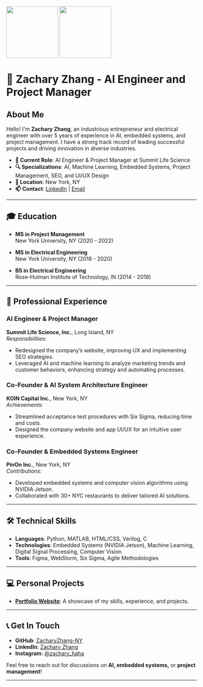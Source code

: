 <a target="_blank" rel="noopener noreferrer nofollow">
<picture>
  <source media="(prefers-color-scheme: dark)" height="137px" align="center" style="max-width: 100%;" srcset="https://github-readme-stats.vercel.app/api?username=ZacharyZhang-NY&hide_title=false&hide_border=true&show_icons=true&include_all_commits=true&count_private=true&line_height=21&theme=github_dark">
  <img height="137px" align="center" src="https://github-readme-stats.vercel.app/api?username=ZacharyZhang-NY&hide_title=false&hide_border=true&show_icons=true&include_all_commits=true&count_private=true&line_height=21&theme=default" style="max-width: 100%;">
</picture>
</a>
<a target="_blank" rel="noopener noreferrer nofollow">
<picture>
  <source media="(prefers-color-scheme: dark)" height="137px" align="center" style="max-width: 100%;" srcset="https://github-readme-stats.vercel.app/api/top-langs/?username=ZacharyZhang-NY&hide=html&hide_title=false&hide_border=true&layout=compact&langs_count=6&theme=github_dark">
  <img height="137px" align="center" src="https://github-readme-stats.vercel.app/api/top-langs/?username=ZacharyZhang-NY&hide=html&hide_title=false&hide_border=true&layout=compact&langs_count=6&theme=default" style="max-width: 100%;">
</picture>
</a>

# 👋 Zachary Zhang - AI Engineer and Project Manager

## About Me

Hello! I'm **Zachary Zhang**, an industrious entrepreneur and electrical engineer with over 5 years of experience in AI, embedded systems, and project management. I have a strong track record of leading successful projects and driving innovation in diverse industries.

- **💼 Current Role**: AI Engineer & Project Manager at Summit Life Science
- **🔍 Specializations**: AI, Machine Learning, Embedded Systems, Project Management, SEO, and UI/UX Design
- **📍 Location**: New York, NY
- **📫 Contact**: [LinkedIn](https://www.linkedin.com/in/zacharyzhangee/) | [Email](mailto:yang@zacharyzhang.com)

---

## 🎓 Education

- **MS in Project Management**  
  New York University, NY (2020 - 2022)
  
- **MS in Electrical Engineering**  
  New York University, NY (2018 - 2020)
  
- **BS in Electrical Engineering**  
  Rose-Hulman Institute of Technology, IN (2014 - 2018)

---

## 💼 Professional Experience

### AI Engineer & Project Manager  
**Summit Life Science, Inc.**, Long Island, NY  
*Responsibilities:*
- Redesigned the company’s website, improving UX and implementing SEO strategies.
- Leveraged AI and machine learning to analyze marketing trends and customer behaviors, enhancing strategy and automating processes.

### Co-Founder & AI System Architecture Engineer  
**KOIN Capital Inc.**, New York, NY  
*Achievements:*
- Streamlined acceptance test procedures with Six Sigma, reducing time and costs.
- Designed the company website and app UI/UX for an intuitive user experience.

### Co-Founder & Embedded Systems Engineer  
**PinOn Inc.**, New York, NY  
*Contributions:*
- Developed embedded systems and computer vision algorithms using NVIDIA Jetson.
- Collaborated with 30+ NYC restaurants to deliver tailored AI solutions.

---

## 🛠 Technical Skills

- **Languages**: Python, MATLAB, HTML/CSS, Verilog, C
- **Technologies**: Embedded Systems (NVIDIA Jetson), Machine Learning, Digital Signal Processing, Computer Vision
- **Tools**: Figma, WebStorm, Six Sigma, Agile Methodologies

---

## 💻 Personal Projects

- **[Portfolio Website](https://zacharyzhang.com)**: A showcase of my skills, experience, and projects.

---

## 📞 Get In Touch

- **GitHub**: [ZacharyZhang-NY](https://github.com/ZacharyZhang-NY)
- **LinkedIn**: [Zachary Zhang](https://www.linkedin.com/in/zacharyzhangee/)
- **Instagram**: [@zachary_haha](https://www.instagram.com/zachary_haha/)

Feel free to reach out for discussions on **AI, embedded systems,** or **project management**!

---
